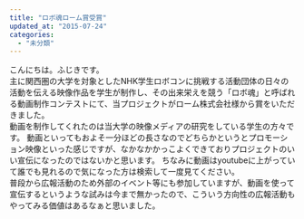 ```yaml
---
title: "ロボ魂ローム賞受賞"
updated_at: "2015-07-24"
categories: 
  - "未分類"
---
```


こんにちは。ふじきです。　  
主に関西圏の大学を対象としたNHK学生ロボコンに挑戦する活動団体の日々の活動を伝える映像作品を学生が制作し、その出来栄えを競う「ロボ魂」と呼ばれる動画制作コンテストにて、当プロジェクトがローム株式会社様から賞をいただきました。  
動画を制作してくれたのは当大学の映像メディアの研究をしている学生の方々です。 動画といってもおよそ一分ほどの長さなのでどちらかというとプロモーション映像といった感じですが、なかなかかっこよくできておりプロジェクトのいい宣伝になったのではないかと思います。 ちなみに動画はyoutubeに上がっていて誰でも見れるので気になった方は検索して一度見てください。  
普段から広報活動のため外部のイベント等にも参加していますが、動画を使って宣伝するというような試みは今まで無かったので、こういう方向性の広報活動もやってみる価値はあるなぁと思いました。
